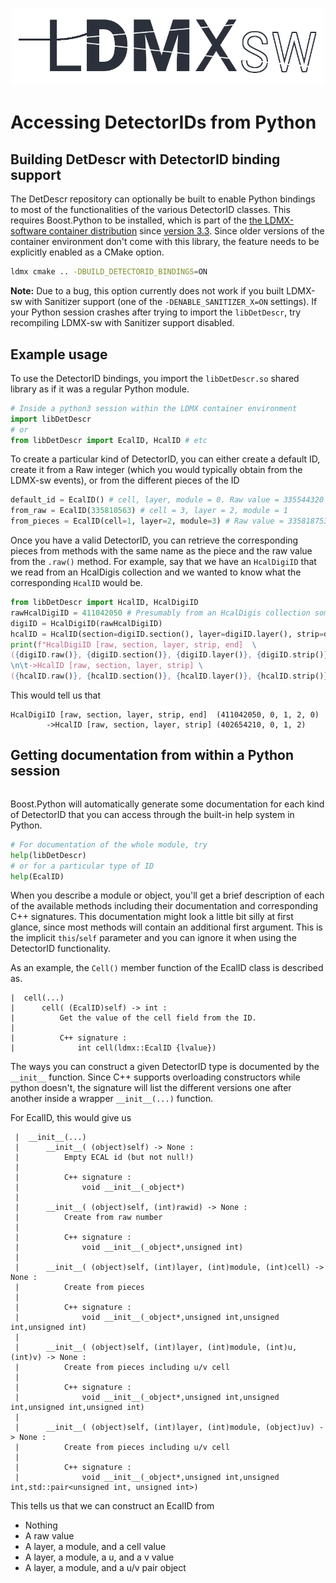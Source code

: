 
<p align="center">
    <img src="https://github.com/LDMX-Software/ldmx-software.github.io/blob/trunk/img/ldmx_logo_dark.png" width="500">
</p>

# Accessing DetectorIDs from Python 
## Building DetDescr with DetectorID binding support 
The DetDescr repository can optionally be built to enable Python bindings to most of the functionalities of the various DetectorID classes. This requires Boost.Python to be installed, which is part of the [the LDMX-software container distribution](https://github.com/LDMX-Software/docker) since [version 3.3](https://github.com/LDMX-Software/docker/releases/tag/v3.3). Since older versions of the container environment don't come with this library, the feature needs to be explicitly enabled as a CMake option. 

``` sh
ldmx cmake .. -DBUILD_DETECTORID_BINDINGS=ON
```

**Note:** Due to a bug, this option currently does not work if you built LDMX-sw with Sanitizer support (one of the `-DENABLE_SANITIZER_X=ON` settings). If your Python session crashes after trying to import the `libDetDescr`, try recompiling LDMX-sw with Sanitizer support disabled.

## Example usage 

To use the DetectorID bindings, you import the `libDetDescr.so` shared library as if it was a regular Python module. 
``` python
# Inside a python3 session within the LDMX container environment 
import libDetDescr 
# or 
from libDetDescr import EcalID, HcalID # etc 
```

To create a particular kind of DetectorID, you can either create a default ID, create it from a Raw integer (which you would typically obtain from the LDMX-sw events), or from the different pieces of the ID

``` python
default_id = EcalID() # cell, layer, module = 0. Raw value = 335544320
from_raw = EcalID(335810563) # cell = 3, layer = 2, module = 1
from_pieces = EcalID(cell=1, layer=2, module=3) # Raw value = 335818753
```

Once you have a valid DetectorID, you can retrieve the corresponding pieces from methods with the same name as the piece and the raw value from the `.raw()` method. For example, say that we have an `HcalDigiID` that we read from an HcalDigis collection and we wanted to know what the corresponding `HcalID` would be. 

``` python
from libDetDescr import HcalID, HcalDigiID
rawHcalDigiID = 411042050 # Presumably from an HcalDigis collection somewhere
digiID = HcalDigiID(rawHcalDigiID) 
hcalID = HcalID(section=digiID.section(), layer=digiID.layer(), strip=digiID.strip())
print(f"HcalDigiID [raw, section, layer, strip, end]  \
({digiID.raw()}, {digiID.section()}, {digiID.layer()}, {digiID.strip()}, {digiID.end()})\
\n\t->HcalID [raw, section, layer, strip] \
({hcalID.raw()}, {hcalID.section()}, {hcalID.layer()}, {hcalID.strip()})")
```
This would tell us that 

``` 
HcalDigiID [raw, section, layer, strip, end]  (411042050, 0, 1, 2, 0) 
        ->HcalID [raw, section, layer, strip] (402654210, 0, 1, 2)
```

## Getting documentation from within a Python session
``` python
```

Boost.Python will automatically generate some documentation for each kind of
DetectorID that you can access through the built-in help system in Python.

``` python
# For documentation of the whole module, try 
help(libDetDescr)
# or for a particular type of ID 
help(EcalID)
```

When you describe a module or object, you'll get a brief description of each of the available methods including their documentation and corresponding C++ signatures. This documentation might look a little bit silly at first glance, since most methods will contain an additional first argument. This is the implicit `this`/`self` parameter and you can ignore it when using the DetectorID functionality.

As an example, the `Cell()` member function of the EcalID class is described as. 

``` 
|  cell(...)
|      cell( (EcalID)self) -> int :
|          Get the value of the cell field from the ID.
|      
|          C++ signature :
|              int cell(ldmx::EcalID {lvalue})
```

The ways you can construct a given DetectorID type is documented by the `__init__` function. Since C++ supports overloading constructors while python doesn't, the signature will list the different versions one after another inside a wrapper `__init__(...)` function. 

For EcalID, this would give us 

``` 
 |  __init__(...)
 |      __init__( (object)self) -> None :
 |          Empty ECAL id (but not null!)
 |      
 |          C++ signature :
 |              void __init__(_object*)
 |      
 |      __init__( (object)self, (int)rawid) -> None :
 |          Create from raw number
 |      
 |          C++ signature :
 |              void __init__(_object*,unsigned int)
 |      
 |      __init__( (object)self, (int)layer, (int)module, (int)cell) -> None :
 |          Create from pieces
 |      
 |          C++ signature :
 |              void __init__(_object*,unsigned int,unsigned int,unsigned int)
 |      
 |      __init__( (object)self, (int)layer, (int)module, (int)u, (int)v) -> None :
 |          Create from pieces including u/v cell
 |      
 |          C++ signature :
 |              void __init__(_object*,unsigned int,unsigned int,unsigned int,unsigned int)
 |      
 |      __init__( (object)self, (int)layer, (int)module, (object)uv) -> None :
 |          Create from pieces including u/v cell
 |      
 |          C++ signature :
 |              void __init__(_object*,unsigned int,unsigned int,std::pair<unsigned int, unsigned int>)

```

This tells us that we can construct an EcalID from 
- Nothing 
- A raw value 
- A layer, a module, and a cell value 
- A layer, a module, a u, and a v value 
- A layer, a module, and a u/v pair object


